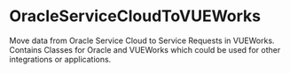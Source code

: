 # OracleServiceCloudToVUEWorks
Move data from Oracle Service Cloud to Service Requests in VUEWorks. Contains Classes for Oracle and VUEWorks which could be used for other integrations or applications.
